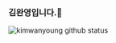 ### 김완영입니다.🌟
![kimwanyoung github status](https://github-readme-stats.vercel.app/api?username=kimwanyoung&show_icons=true)
